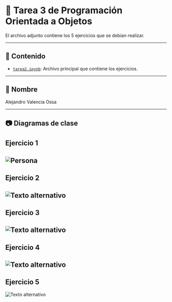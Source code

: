 # 📘 Tarea 3 de Programación Orientada a Objetos

El archivo adjunto contiene los 5 ejercicios que se debían realizar.

---

## 🧠 Contenido

- [`tarea2.ipynb`](./main.py): Archivo principal que contiene los ejercicios.

---

## 🚀 Nombre
Alejandro Valencia Ossa

---

##  📷 Diagramas de clase

## Ejercicio 1
![Persona](cuentas.png)
---
## Ejercicio 2
![Texto alternativo](inmuebles.png)
---
## Ejercicio 3
![Texto alternativo](mascotas.png)
---
## Ejercicio 4
![Texto alternativo](personas.png)
---
## Ejercicio 5
![Texto alternativo](profesor.png)
